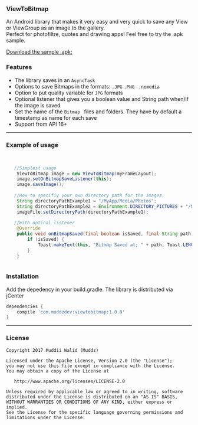 ### ViewToBitmap

An Android library that makes it very easy and very quick to save any View or ViewGroup as an image to the gallery.  
Perfect for photofiltre, quotes and drawing apps! Feel free to try the .apk sample.

<a href="https://github.com/Muddz/ViewToBitmap/raw/master/ViewToBitmap-sample.apk">Download the sample .apk: </a>

### Features

- The library saves in an ```AsyncTask```
- Options to save Bitmaps in the formats: ```.JPG```  ```.PNG ``` ```.nomedia```
- Option to put quality variable for ```JPG``` formats
- Optional listener that gives you a boolean value and String path when/if the image is saved
- Set the name of the  ```Bitmap ``` files and folders. They have by default a timestamp as name for each save  
- Support from API 16+

----

### Example of usage

```java
    
   
   //Simplest usage
    ViewToBitmap image = new ViewToBitmap(myFrameLayout);
    image.setOnBitmapSaveListener(this);
    image.saveImage();
    
   //How to specifiy your own directory path for the images. 
    String directoryPathExample1 = "/MyApp/Media/Photos";
    String directoryPathExample2 = Environment.DIRECTORY_PICTURES + "/MyApp";
    imageFile.setDirectoryPath(directoryPathExample1);
   
   //With optinal listener
    @Override
    public void onBitmapSaved(final boolean isSaved, final String path) {
        if (isSaved) {
            Toast.makeText(this, "Bitmap Saved at; " + path, Toast.LENGTH_SHORT).show();
        }
    }  
    
```
    
    
### Installation

Add the depedency in your build.gradle. The library is distributed via jCenter

```groovy
dependencies {
    compile 'com.muddzdev:viewtobitmap:1.0.8'    
}
```
 ----

### License

    Copyright 2017 Muddii Walid (Muddz)

    Licensed under the Apache License, Version 2.0 (the "License");
    you may not use this file except in compliance with the License.
    You may obtain a copy of the License at

       http://www.apache.org/licenses/LICENSE-2.0

    Unless required by applicable law or agreed to in writing, software
    distributed under the License is distributed on an "AS IS" BASIS,
    WITHOUT WARRANTIES OR CONDITIONS OF ANY KIND, either express or implied.
    See the License for the specific language governing permissions and
    limitations under the License.
